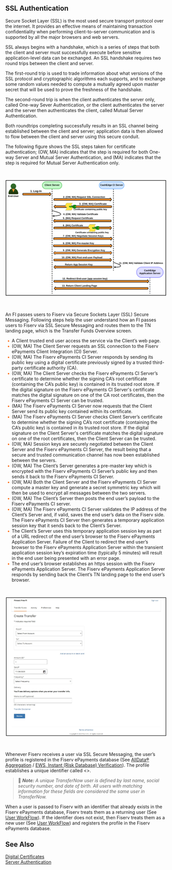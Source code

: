## SSL Authentication 



Secure Socket Layer (SSL) is the most used secure transport protocol over the internet. It provides an effective means of maintaining transaction confidentiality when performing client-to-server communication and is supported by all the major browsers and web servers.     

SSL always begins with a handshake, which is a series of steps that both the client and server must successfully execute before sensitive application-level data can be exchanged. An SSL handshake requires two round trips between the client and server.     

The first-round trip is used to trade information about what versions of the SSL protocol and cryptographic algorithms each supports, and to exchange some random values needed to compute a mutually agreed upon master secret that will be used to prove the freshness of the handshake.      

The second-round trip is when the client authenticates the server only, called One-way Sever Authentication, or the client authenticates the server and the server then authenticates the client, called Mutual Server Authentication.      

Both roundtrips completing successfully results in an SSL channel being established between the client and server; application data is then allowed to flow between the client and server using this secure conduit.     

The following figure shows the SSL steps taken for certificate authentication; (OW, MA) indicates that the step is required for both One-way Server and Mutual Server Authentication, and (MA) indicates that the step is required for Mutual Server Authentication only.     




&nbsp;
 
 <center>
  
![image](../../../assets/images/SSL-Authentication.png) <br/>


</center>
 
&nbsp;

An FI passes users to Fiserv via Secure Sockets Layer (SSL) Secure Messaging. Following steps help the user understand how an FI passes users to Fiserv via SSL Secure Messaging and routes them to the TN landing page, which is the Transfer Funds Overview screen. 


<div class="card-body">
<ul>
<li>A Client trusted end user access the service via the Client’s web page.</li>

<li>(OW, MA) The Client Server requests an SSL connection to the Fiserv ePayments Client Integration (CI) Server.</li>

<li>(OW, MA) The Fiserv ePayments CI Server responds by sending its public key using a digital certificate previously signed by a trusted third-party certificate authority (CA).</li>

<li>(OW, MA) The Client Server checks the Fiserv ePayments CI Server’s certificate to determine whether the signing CA’s root certificate (containing the CA’s public key) is contained in its trusted root store. If the digital signature on the Fiserv ePayments CI Server's certificate matches the digital signature on one of the CA root certificates, then the Fiserv ePayments CI Server can be trusted. </li>

<li>(MA) The Fiserv ePayments CI Server now requests that the Client Server send its public key contained within its certificate.</li>

<li>(MA) The Fiserv ePayments CI Server checks Client Server’s certificate to determine whether the signing CA’s root certificate (containing the CA’s public key) is contained in its trusted root store. If the digital signature on the Client Server's certificate matches the digital signature on one of the root certificates, then the Client Server can be trusted. </li>

<li>(OW, MA) Session keys are securely negotiated between the Client Server and the Fiserv ePayments CI Server, the result being that a secure and trusted communication channel has now been established between the servers.</li>

<li>(OW, MA) The Client’s Server generates a pre-master key which is encrypted with the Fiserv ePayments CI Server’s public key and then sends it back to the Fiserv ePayments CI Server.</li>

<li>(OW, MA) Both the Client Server and the Fiserv ePayments CI Server compute a master key and generate a secret symmetric key which will then be used to encrypt all messages between the two servers.</li>

<li>(OW, MA) The Client’s Server then posts the end user’s payload to the Fiserv ePayments CI server.</li>

<li>(OW, MA) The Fiserv ePayments CI Server validates the IP address of the Client’s Server and, if valid, saves the end user’s data on the Fiserv side. The Fiserv ePayments CI Server then generates a temporary application session key that it sends back to the Client’s Server.</li>

<li>The Client’s Server uses this temporary application session key as part of a URL redirect of the end user’s browser to the Fiserv ePayments Application Server. Failure of the Client to redirect the end user’s browser to the Fiserv ePayments Application Server within the transient application session key’s expiration time (typically 5 minutes) will result in the end user being presented with an error page.</li>

<li>The end user’s browser establishes an https session with the Fiserv ePayments Application Server. The Fiserv ePayments Application Server responds by sending back the Client’s TN landing page to the end user’s browser.</li>

</ul>
</div>

 &nbsp;
 
 <center>
  
![image](../../../assets/images/transfer-via-bank-trasfer-funds-account.png) <br/>


</center>
 
&nbsp;

Whenever Fiserv receives a user via SSL Secure Messaging, the user’s profile is registered in the Fiserv ePayments database (See [AllData® Aggregation](https://qa-developerstudio.fiserv.com/product/AllDataAggregation?branch=develop) / [EWS, Instant (Risk Database) Verification](https://qa-developerstudio.fiserv.com/product/VerifyNow/docs/?path=docs/verify-accounts-using-verifynow/instant-verification.md&branch=develop)). The profile establishes a unique identifier called <>.


<!-- theme: info -->

> :memo: _**Note:** A unique TransferNow user is defined by last name, social security number, and date of birth. All users with matching information for these fields are considered the same user in TransferNow._



When a user is passed to Fiserv with an identifier that already exists in the Fiserv ePayments database, Fiserv treats them as a returning user (See [User WorkFlow](https://qa-developerstudio.fiserv.com/product/VerifyNow/docs/?path=docs/user-workflow.md&branch=develop)). If the identifier does not exist, then Fiserv treats them as a new user (See [User WorkFlow](https://qa-developerstudio.fiserv.com/product/VerifyNow/docs/?path=docs/user-workflow.md&branch=develop)) and registers the profile in the Fiserv ePayments database.

 

## See Also 

[Digital Certificates](?path=docs/getting-started/TN-Integration-Guide/Digital-Certificates.md)    
[Server Authentication](?path=docs/getting-started/TN-Integration-Guide/Server-Authentication.md)    

 

 <style>
    .card-body ul {
        list-style: none;
        padding-left: 20px;
    }
    .card-body ul li::before {
        content: "\2022";
        font-size: 1em;
        color: #f60;
        display: inline-block;
        width: 1em;
        margin-left: -1em;
    }
</style>


